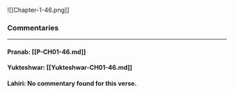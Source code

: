 ![[Chapter-1-46.png]]

### Commentaries

---

#### Pranab: [[P-CH01-46.md]]

#### Yukteshwar: [[Yukteshwar-CH01-46.md]]

#### Lahiri: No commentary found for this verse.
